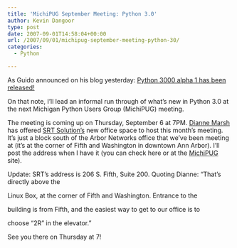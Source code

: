 ```yaml
---
title: 'MichiPUG September Meeting: Python 3.0'
author: Kevin Dangoor
type: post
date: 2007-09-01T14:58:04+00:00
url: /2007/09/01/michipug-september-meeting-python-30/
categories:
  - Python

---
```

As Guido announced on his blog yesterday: [Python 3000 alpha 1 has been released!][1]

On that note, I&#8217;ll lead an informal run through of what&#8217;s new in Python 3.0 at the next Michigan Python Users Group (MichiPUG) meeting.

The meeting is coming up on Thursday, September 6 at 7PM. [Dianne Marsh][2] has offered [SRT Solution&#8217;s][3] new office space to host this month&#8217;s meeting. It&#8217;s just a block south of the Arbor Networks office that we&#8217;ve been meeting at (it&#8217;s at the corner of Fifth and Washington in downtown Ann Arbor). I&#8217;ll post the address when I have it (you can check here or at the [MichiPUG][4] site).

Update: SRT&#8217;s address is 206 S. Fifth, Suite 200. Quoting Dianne: &#8220;That&#8217;s directly above the
  
Linux Box, at the corner of Fifth and Washington. Entrance to the
  
building is from Fifth, and the easiest way to get to our office is to
  
choose &#8220;2R&#8221; in the elevator.&#8221;

See you there on Thursday at 7!

 [1]: http://www.artima.com/weblogs/viewpost.jsp?thread=213583
 [2]: http://srtsolutions.com/blogs/diannemarsh/
 [3]: http://srtsolutions.com/
 [4]: http://michipug.org/